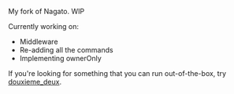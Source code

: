 My fork of Nagato. WIP

Currently working on:
* Middleware
* Re-adding all the commands
* Implementing ownerOnly

If you're looking for something that you can run out-of-the-box, try
[douxieme_deux][].

[douxieme_deux]: https://github.com/ddlr/douxieme_deux
